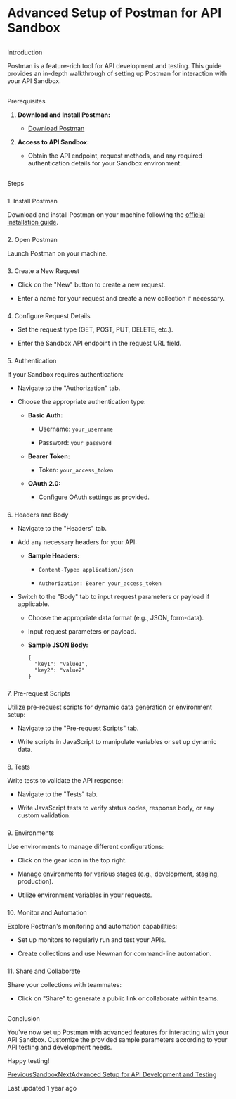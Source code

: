 # Advanced Setup of Postman for API Sandbox

## 

[](#introduction)

Introduction

Postman is a feature-rich tool for API development and testing. This guide provides an in-depth walkthrough of setting up Postman for interaction with your API Sandbox.

## 

[](#prerequisites)

Prerequisites

1.  **Download and Install Postman:**
    
    *   [Download Postman](https://www.postman.com/downloads/)
        
    
2.  **Access to API Sandbox:**
    
    *   Obtain the API endpoint, request methods, and any required authentication details for your Sandbox environment.
        
    

## 

[](#steps)

Steps

### 

[](#id-1.-install-postman)

1\. Install Postman

Download and install Postman on your machine following the [official installation guide](https://learning.postman.com/docs/getting-started/installation-and-updates/).

### 

[](#id-2.-open-postman)

2\. Open Postman

Launch Postman on your machine.

### 

[](#id-3.-create-a-new-request)

3\. Create a New Request

*   Click on the "New" button to create a new request.
    
*   Enter a name for your request and create a new collection if necessary.
    

### 

[](#id-4.-configure-request-details)

4\. Configure Request Details

*   Set the request type (GET, POST, PUT, DELETE, etc.).
    
*   Enter the Sandbox API endpoint in the request URL field.
    

### 

[](#id-5.-authentication)

5\. Authentication

If your Sandbox requires authentication:

*   Navigate to the "Authorization" tab.
    
*   Choose the appropriate authentication type:
    
    *   **Basic Auth:**
        
        *   Username: `your_username`
            
        *   Password: `your_password`
            
        
    *   **Bearer Token:**
        
        *   Token: `your_access_token`
            
        
    *   **OAuth 2.0:**
        
        *   Configure OAuth settings as provided.
            
        
    

### 

[](#id-6.-headers-and-body)

6\. Headers and Body

*   Navigate to the "Headers" tab.
    
*   Add any necessary headers for your API:
    
    *   **Sample Headers:**
        
        *   `Content-Type: application/json`
            
        *   `Authorization: Bearer your_access_token`
            
        
    
*   Switch to the "Body" tab to input request parameters or payload if applicable.
    
    *   Choose the appropriate data format (e.g., JSON, form-data).
        
    *   Input request parameters or payload.
        
    *   **Sample JSON Body:**

        ```
        {
          "key1": "value1",
          "key2": "value2"
        }
        ```
        
    

### 

[](#id-7.-pre-request-scripts)

7\. Pre-request Scripts

Utilize pre-request scripts for dynamic data generation or environment setup:

*   Navigate to the "Pre-request Scripts" tab.
    
*   Write scripts in JavaScript to manipulate variables or set up dynamic data.
    

### 

[](#id-8.-tests)

8\. Tests

Write tests to validate the API response:

*   Navigate to the "Tests" tab.
    
*   Write JavaScript tests to verify status codes, response body, or any custom validation.
    

### 

[](#id-9.-environments)

9\. Environments

Use environments to manage different configurations:

*   Click on the gear icon in the top right.
    
*   Manage environments for various stages (e.g., development, staging, production).
    
*   Utilize environment variables in your requests.
    

### 

[](#id-10.-monitor-and-automation)

10\. Monitor and Automation

Explore Postman's monitoring and automation capabilities:

*   Set up monitors to regularly run and test your APIs.
    
*   Create collections and use Newman for command-line automation.
    

### 

[](#id-11.-share-and-collaborate)

11\. Share and Collaborate

Share your collections with teammates:

*   Click on "Share" to generate a public link or collaborate within teams.
    

## 

[](#conclusion)

Conclusion

You've now set up Postman with advanced features for interacting with your API Sandbox. Customize the provided sample parameters according to your API testing and development needs.

Happy testing!

[PreviousSandbox](/reference/sandbox)[NextAdvanced Setup for API Development and Testing](/reference/sandbox/advanced-setup-for-api-development-and-testing)

Last updated 1 year ago